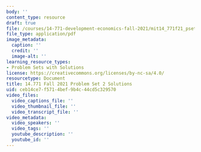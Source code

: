 ```yaml
---
body: ''
content_type: resource
draft: true
file: /courses/14-771-development-economics-fall-2021/mit14_771f21_pset2_sol.pdf
file_type: application/pdf
image_metadata:
  caption: ''
  credit: ''
  image-alt: ''
learning_resource_types:
- Problem Sets with Solutions
license: https://creativecommons.org/licenses/by-nc-sa/4.0/
resourcetype: Document
title: 14.771 Fall 2021 Problem Set 2 Solutions
uid: ceb14ce7-f571-4bef-9b4c-44cd5c329570
video_files:
  video_captions_file: ''
  video_thumbnail_file: ''
  video_transcript_file: ''
video_metadata:
  video_speakers: ''
  video_tags: ''
  youtube_description: ''
  youtube_id: ''
---
```

